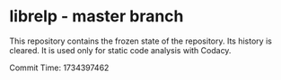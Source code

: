 # librelp - master branch

This repository contains the frozen state of the repository.
Its history is cleared. It is used only for static code
analysis with Codacy.

Commit Time: 1734397462